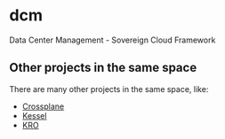 # dcm
Data Center Management - Sovereign Cloud Framework

## Other projects in the same space
There are many other projects in the same space, like:

* [Crossplane](https://crossplane.io)
* [Kessel](https://github.com/project-kessel)
* [KRO](https://kro.run)
